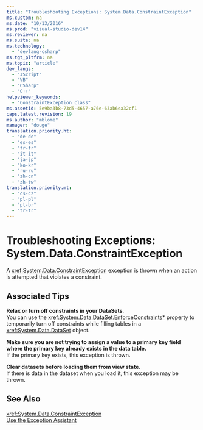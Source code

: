 ```yaml
---
title: "Troubleshooting Exceptions: System.Data.ConstraintException"
ms.custom: na
ms.date: "10/13/2016"
ms.prod: "visual-studio-dev14"
ms.reviewer: na
ms.suite: na
ms.technology: 
  - "devlang-csharp"
ms.tgt_pltfrm: na
ms.topic: "article"
dev_langs: 
  - "JScript"
  - "VB"
  - "CSharp"
  - "C++"
helpviewer_keywords: 
  - "ConstraintException class"
ms.assetid: 5e9ba3b8-73d5-4657-a76e-63ab6ea32cf1
caps.latest.revision: 19
ms.author: "mblome"
manager: "douge"
translation.priority.ht: 
  - "de-de"
  - "es-es"
  - "fr-fr"
  - "it-it"
  - "ja-jp"
  - "ko-kr"
  - "ru-ru"
  - "zh-cn"
  - "zh-tw"
translation.priority.mt: 
  - "cs-cz"
  - "pl-pl"
  - "pt-br"
  - "tr-tr"
---
```

# Troubleshooting Exceptions: System.Data.ConstraintException
A <xref:System.Data.ConstraintException> exception is thrown when an action is attempted that violates a constraint.  
  
## Associated Tips  
 **Relax or turn off constraints in your DataSets**.  
 You can use the <xref:System.Data.DataSet.EnforceConstraints*> property to temporarily turn off constraints while filling tables in a <xref:System.Data.DataSet> object.  
  
 **Make sure you are not trying to assign a value to a primary key field where the primary key already exists in the data table.**  
 If the primary key exists, this exception is thrown.  
  
 **Clear datasets before loading them from view state.**  
 If there is data in the dataset when you load it, this exception may be thrown.  
  
## See Also  
 <xref:System.Data.ConstraintException>   
 [Use the Exception Assistant](../Topic/How%20to:%20Use%20the%20Exception%20Assistant.md)